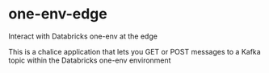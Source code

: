 # one-env-edge

Interact with Databricks one-env at the edge

This is a chalice application that lets you GET or POST messages to a Kafka topic within the Databricks one-env environment
